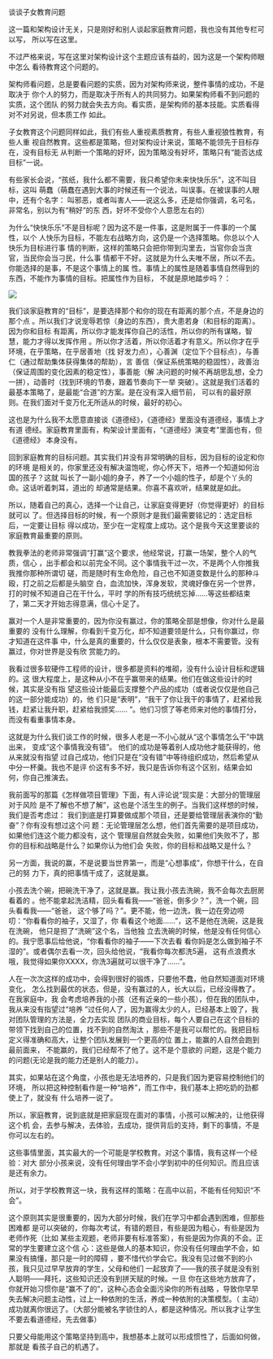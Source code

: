     
谈谈子女教育问题

这一篇和架构设计无关，只是刚好和别人谈起家庭教育问题，我也没有其他专栏可以写，
所以写在这里。

不过严格来说，写在这里对架构设计这个主题应该有益的，因为这是一个架构师眼中怎么
看待教育这个问题的。

架构师看问题，总是要看问题的实质，因为对架构师来说，整件事情的成功，不是取决于
你个人的努力，而是取决于所有人的共同努力。如果架构师看不到问题的实质，这个团队
的努力就会失去方向。看实质，是架构师的基本技能。实质看得对不对另说，但本质工作
如此。

子女教育这个问题同样如此，我们有些人重视素质教育，有些人重视狼性教育，有些人重
视自然教育。这些都是策略，但对架构设计来说，策略不能领先于目标存在，没有目标无
从判断一个策略的好坏，因为策略没有好坏，策略只有“能否达成目标”一说。

有些家长会说，“孩纸，我什么都不需要，我只希望你未来快快乐乐”，这不叫目标，这叫
萌蠢（萌蠢在遇到大事的时候还有一个说法，叫误事。在被误事的人眼中，还有个名字：
叫邪恶，或者叫害人——说这么多，还是给你强调，名可名，非常名，别以为有“稍好”的东
西，好坏不受你个人意愿左右的）

为什么“快快乐乐”不是目标呢？因为这不是一件事，这是附属于一件事的一个属性，以个
人快乐为目标，不能左右战略方向，这仍是一个选择策略。你总以个人快乐为目标进行事
情的判断，这样的策略只会把你带到沟里去，当官你会当贪官，当民你会当刁民，什么事
情都干不好。这就是为什么夫唯不居，所以不去。你能选择的是事，不是这个事情上的属
性。事情上的属性是随着事情自然得到的东西，不能作为事情的目标。把属性作为目标，
不就是原地踏步吗？：

![](_static/不居.jpg)

我们谈家庭教育的“目标”，是要选择那个和你的现在有距离的那个点，不是身边的那个点
。所以我们才说宠辱若惊（身边的东西），贵大患若身（和目标的距离）。因为你和目标
有距离，所以你才能发挥你自己的活性，所以你的所有谋略，智慧，能力才得以发挥作用
。所以你才活着，所以你活着才有意义。所以你才在乎环境，在乎策略，在乎居善地（找
好发力点），心善渊（定位下个目标点），与善仁（通过帮助集体获得集体的帮助），言
善信（保证系统策略的稳固性），政善治（保证周围的变化因素的稳定性），事善能（解
决问题的时候不再胡思乱想，全力一拼），动善时（找到环境的节奏，跟着节奏向下一举
突破）。这就是我们活着的最基本策略了，是最能“合道”的方案。是在没有深入细节前，
可以有的最好原则。在我们面对千变万化无所适从的时候，最好的初心。

这也是为什么我不太愿意直接谈《道德经》，《道德经》里面没有道德经，事情上才有道
德经。家庭教育里面有，构架设计里面有，“《道德经》演变考”里面也有，但《道德经》
本身没有。

回到家庭教育的目标问题。其实我们并没有非常明确的目标，因为目标的设定和你的环境
是相关的，你家里还没有解决温饱呢，你心怀天下，培养一个知道如何治国的孩子？这就
叫长了一副小姐的身子，养了一个小姐的性子，却是个丫头的命。这话听着刺耳，道出的
却通常是结果。你喜不喜欢听，结果就是如此。

所以，随着自己的真心，选择一个让自己，让家庭变得更好（你觉得更好）的目标就可以
了。但选择目标的时候，有一个原则才是我们最需要铭记的：选定目标后，一定要让目标
得以成功，至少在一定程度上成功。这个是我今天这里要谈的家庭教育最重要的原则。

教我拳法的老师非常强调“打赢”这个要求，他经常说，打赢一场架，整个人的气质，信心
，出手都会和以前完全不同。这个事情我干过一次，不是两个人你推我我推你那种所谓切
磋，而是随时有生命危险，自己也不知道变数是什么的那种斗殴，打之前之后都是头脑空
白，血流加快，浑身发软，灵魂好像在另一个世界，打的时候不知道自己在干什么，平时
学的所有技巧统统忘掉……等这些都结束了，第二天才开始志得意满，信心十足了。

赢对一个人是非常重要的，因为你没有赢过，你的策略全部是想像，你对什么是最重要的
没有什么理解，你看到千变万化，却不知道要领是什么，只有你赢过，你才知道在这件事
中，什么是真的重要的，什么仅仅是表象，根本不需要管。没有赢过，你对世界是没有欣
赏能力的。

我看过很多软硬件工程师的设计，很多都是资料的堆砌，没有什么设计目标和逻辑的。这
很大程度上，是这种从小不在乎赢带来的结果。他们在做这些设计的时候，其实是没有指
望这些设计能最后支撑整个产品的成功（或者说仅仅是他自己的这一部分能成功）的，他
们只是“表明”，“我干了你让我干的事情了，赶紧给我钱，赶紧让我升职，赶紧给我颁奖……
”。他们习惯了等老师来对他的事情打分，而没有看重事情本身。

这就是为什么我们谈工作的时候，很多人老是一不小心就从“这个事情怎么干”中跳出来，
变成“这个事情我没有错”。 他们的成功是等着别人成功他才能获得的，他从来就没有指望
过自己成功，他们只是在“没有错”中等待组织成功，然后希望从中分一杯羹。我也不是评
价这有多不好，我只是告诉你有这个区别，结果会如何，你自己推演去。

我前面写的那篇《怎样做项目管理》下面，有人评论说“现实是：大部分的管理层对于风险
是不了解也不想了解”，这也是个活生生的例子。当我们这样想的时候，我们是否考虑过：
我们到底是打算要做成那个项目，还是要给管理层表演你的“勤奋”？你有没有想过这个问
题：无论管理层怎么想，他们首先需要的是项目成功，如果他们连这个能力都没有，这个
管理层自然就会失败，如果他们失败不了，那你的目标和战略是什么？如果你认为他们会
失败，你的目标和战略又是什么？

另一方面，我说的赢，不是说要当世界第一，而是“心想事成”，你想干什么，在自己的努
力下，真的把事情干成了，这就是赢。

小孩去洗个碗，把碗洗干净了，这就是赢。我让我小孩去洗碗，我不会每次去厨房看着的
。他不能拿起洗洁精，回头看看我——“爸爸，倒多少？”，洗一个碗，回头看看我——“爸爸，
这个够了吗？”。更不能，他一边洗，我一边在旁边唠叨：“你看看你的袖子，又湿了，你
看看这个地面……”，这不是他在洗碗，这是我在洗碗， 他只是担了“洗碗”这个名，当他独
立去洗碗的时候，他是没有任何信心的。我宁愿事后给他说，“你看看你的袖子——下次去看
看你妈是怎么做到袖子不湿的”。或者偶尔去看一次，回头给他说，“我看你每次都洗5遍，
这有点浪费水哦，我觉得如果你XXXX，你洗3遍就可以很干净了……”。

人在一次次这样的成功中，会得到很好的锻炼，只要他不蠢，他自然知道面对环境变化，
怎么找到最优的状态，但是，没有赢过的人，长大以后，已经没得教了。在我家庭中，我
会考虑培养我的小孩（还有近亲的一些小孩），但在我的团队中，我从来没有指望过“培养
”过任何人了，因为赢得太少的人，已经基本上毁了，我对团队管理的方法是，全力去实现
团队的商业目标，每个人要自己在这个目标的带领下找到自己的位置，找不到的自然淘汰
，那些不是我可以帮忙的。我把目标定义得准确和高大，让整个团队发展到一个更高的位
置上，能赢的人自然会跑到最前面来， 不能赢的，我们已经帮不了他了。这不是个意欲的
问题，这是个能力的问题(无论是我的能力还是别人的能力）。

其实，如果站在这个角度，小孩也是无法培养的，只是我们因为更容易控制他们的环境，
所以把这种控制看作是一种“培养”，而工作中，我们基本上把吃奶的劲都使上了，就没有
什么培养一说了。

所以，家庭教育，说到底就是把家庭现在面对的事情，小孩可以解决的，让他获得这个机
会，去参与解决，去体验，去成功，提供背后的支持，剩下的事情，不是你可以左右的。

这些事情里面，其实最大的一个可能是学校教育。对这个事情，我有这样一个经验：对大
部分小孩来说，没有任何理由学不会小学到初中的任何知识。而且应该是还有余力。

所以，对于学校教育这一块，我有这样的策略：在高中以前，不能有任何知识“不会”。

这个原则其实是很重要的，因为大部分时候，我们在学习中都会遇到困难，但那些困难都
是可以突破的，你每次考试，有错的题目，有些是因为粗心，有些是因为老师作死（比如
某些主观题，老师非要有标准答案），有些是因为你真的不会。正常的学生要建立这个信
心：这些是做人的基本知识，你没有任何理由学不会，如果没有搞懂，那只是一时的障碍
，要不惜代价学会它。我没有见过做不到的小孩，我只见过早早放弃的学生，父母和他们
一起放弃了——我的孩子就是没有别人聪明——拜托，这些知识还没有到拼天赋的时候。一旦
你在这些地方放弃了，你就开始习惯你是“赢不了的”，这种心态会全面污染你的所有战略
，导致你早早失去解决问题主动性，过上一种依附的生活，养成一种依附的决策模型。（
主动）成功就离你很远了。（大部分能被名字锁住的人，都是这种情况。所以我才让学生
不要去看道德经，先去做事）

只要父母能用这个策略坚持到高中，我想基本上就可以形成惯性了，后面如何做，那就是
看孩子自己的机遇了。
